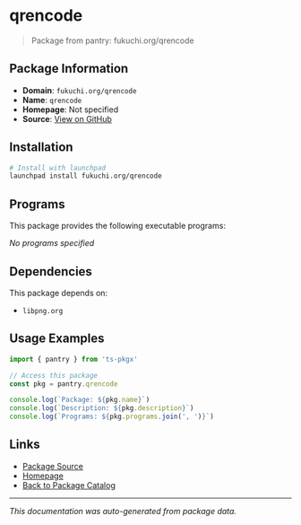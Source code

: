 # qrencode

> Package from pantry: fukuchi.org/qrencode

## Package Information

- **Domain**: `fukuchi.org/qrencode`
- **Name**: `qrencode`
- **Homepage**: Not specified
- **Source**: [View on GitHub](https://github.com/pkgxdev/pantry/tree/main/projects/fukuchi.org/qrencode/package.yml)

## Installation

```bash
# Install with launchpad
launchpad install fukuchi.org/qrencode
```

## Programs

This package provides the following executable programs:

*No programs specified*

## Dependencies

This package depends on:

- `libpng.org`

## Usage Examples

```typescript
import { pantry } from 'ts-pkgx'

// Access this package
const pkg = pantry.qrencode

console.log(`Package: ${pkg.name}`)
console.log(`Description: ${pkg.description}`)
console.log(`Programs: ${pkg.programs.join(', ')}`)
```

## Links

- [Package Source](https://github.com/pkgxdev/pantry/tree/main/projects/fukuchi.org/qrencode/package.yml)
- [Homepage](#)
- [Back to Package Catalog](../../../package-catalog.md)

---

*This documentation was auto-generated from package data.*
